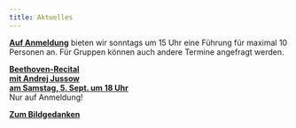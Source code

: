 ```yaml
---
title: Aktuelles
---
```


[**Auf Anmeldung**](/fuehrungen/) bieten wir sonntags um 15 Uhr  eine Führung für maximal 10 Personen an. Für Gruppen können auch andere Termine angefragt werden.
   
[**Beethoven-Recital  
mit Andrej Jussow  
am Samstag, 5. Sept. um 18 Uhr**](/veranstaltungen/2020/jussow/)  
Nur auf Anmeldung!  

[**Zum Bildgedanken**](/bildgedanken/haelftedeslebens/)


